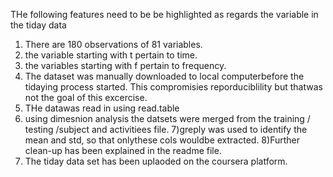 THe following features need to be be highlighted as regards the variable in the tiday data
1) There are 180 observations of 81 variables.
2) the variable starting with t pertain to time.
3) the variables starting with f pertain to frequency.
4) The dataset was manually downloaded to local computerbefore the tidaying process started. This compromisies reporduciblility but thatwas not the goal of this excercise.
5) THe datawas read in using read.table
6) using dimesnion analysis the datsets were merged from the training / testing /subject and activitiees file.
7)greply was used to identify the mean and std, so that onlythese cols wouldbe extracted.
8)Further clean-up has been explained in the readme file.
9) The tiday data set has been uplaoded on the coursera platform.

